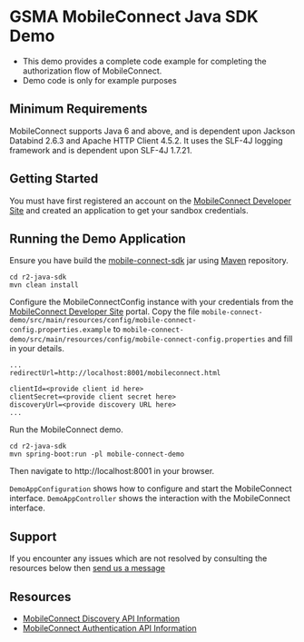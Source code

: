 GSMA MobileConnect Java SDK Demo
==============================================================================================================

- This demo provides a complete code example for completing the authorization flow of MobileConnect.
- Demo code is only for example purposes

## Minimum Requirements

MobileConnect supports Java 6 and above, and is dependent upon Jackson Databind 2.6.3 and Apache HTTP Client 4.5.2.  It uses the SLF-4J logging framework and is dependent upon SLF-4J 1.7.21.

## Getting Started

You must have first registered an account on the [MobileConnect Developer Site](https://developer.mobileconnect.io) and created an application to get your sandbox credentials.

## Running the Demo Application
Ensure you have build the [mobile-connect-sdk](../mobile-connect-sdk) jar using [Maven](https://maven.apache.org/) repository.

```posh
cd r2-java-sdk
mvn clean install
```

Configure the MobileConnectConfig instance with your credentials from the [MobileConnect Developer Site](https://developer.mobileconnect.io) portal.  Copy the file `mobile-connect-demo/src/main/resources/config/mobile-connect-config.properties.example` to `mobile-connect-demo/src/main/resources/config/mobile-connect-config.properties` and fill in your details.

```posh
...
redirectUrl=http://localhost:8001/mobileconnect.html

clientId=<provide client id here>
clientSecret=<provide client secret here>
discoveryUrl=<provide discovery URL here>
...
```

Run the MobileConnect demo.

```posh
cd r2-java-sdk
mvn spring-boot:run -pl mobile-connect-demo
```

Then navigate to http://localhost:8001 in your browser.

`DemoAppConfiguration` shows how to configure and start the MobileConnect interface.  `DemoAppController` shows the interaction with the MobileConnect interface.

## Support

If you encounter any issues which are not resolved by consulting the resources below then [send us a message](https://developer.mobileconnect.io/content/contact-us)

## Resources

- [MobileConnect Discovery API Information](https://developer.mobileconnect.io/content/discovery-api-0)
- [MobileConnect Authentication API Information](https://developer.mobileconnect.io/content/mobile-connect-api)
